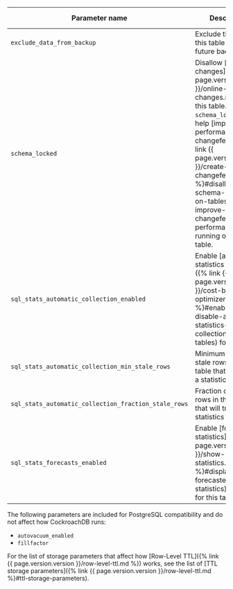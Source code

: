 |                    Parameter name                    |                                                                    Description                                                                    | Data type | Default value |
|------------------------------------------------------|---------------------------------------------------------------------------------------------------------------------------------------------------|-----------|---------------|
| `exclude_data_from_backup`                           | Exclude the data in this table from any future backups.                                                                                           | Boolean   | `false`       |
| <a name="storage-parameter-schema-locked"></a> `schema_locked` | Disallow [schema changes]({% link {{ page.version.version }}/online-schema-changes.md %}) on this table. Enabling `schema_locked` can help [improve performance of changefeeds]({% link {{ page.version.version }}/create-changefeed.md %}#disallow-schema-changes-on-tables-to-improve-changefeed-performance) running on this table. | Boolean | `false` |
| `sql_stats_automatic_collection_enabled`             | Enable [automatic statistics collection]({% link {{ page.version.version }}/cost-based-optimizer.md %}#enable-and-disable-automatic-statistics-collection-for-tables) for this table. | Boolean   | `true`        |
| `sql_stats_automatic_collection_min_stale_rows`      | Minimum number of stale rows in this table that will trigger a statistics refresh.                                                                | Integer   | 500           |
| `sql_stats_automatic_collection_fraction_stale_rows` | Fraction of stale rows in this table that will trigger a statistics refresh.                                                                      | Float     | 0.2           |
| `sql_stats_forecasts_enabled`                        | Enable [forecasted statistics]({% link {{ page.version.version }}/show-statistics.md %}#display-forecasted-statistics) collection for this table.                                     | Boolean   | `true`        |

The following parameters are included for PostgreSQL compatibility and do not affect how CockroachDB runs:

- `autovacuum_enabled`
- `fillfactor`

For the list of storage parameters that affect how [Row-Level TTL]({% link {{ page.version.version }}/row-level-ttl.md %}) works, see the list of [TTL storage parameters]({% link {{ page.version.version }}/row-level-ttl.md %}#ttl-storage-parameters).
